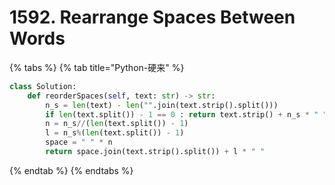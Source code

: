 # 1592. Rearrange Spaces Between Words

{% tabs %}
{% tab title="Python-硬来" %}
```python
class Solution:
    def reorderSpaces(self, text: str) -> str:
        n_s = len(text) - len("".join(text.strip().split()))
        if len(text.split()) - 1 == 0 : return text.strip() + n_s * " "
        n = n_s//(len(text.split()) - 1)
        l = n_s%(len(text.split()) - 1)
        space = " " * n 
        return space.join(text.strip().split()) + l * " "
```
{% endtab %}
{% endtabs %}

